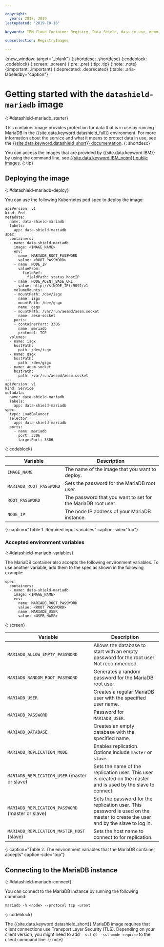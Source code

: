 ```yaml
---

copyright:
  years: 2018, 2019
lastupdated: "2019-10-18"

keywords: IBM Cloud Container Registry, Data Shield, data in use, memory encryption, Intel SGX, Fortanix, mysql image, mariaDB, container image, public image

subcollection: RegistryImages

---
```


{:new_window: target="_blank"}
{:shortdesc: .shortdesc}
{:codeblock: .codeblock}
{:screen: .screen}
{:pre: .pre}
{:tip: .tip}
{:note: .note}
{:important: .important}
{:deprecated: .deprecated}
{:table: .aria-labeledby="caption"}

# Getting started with the `datashield-mariadb` image
{: #datashield-mariadb_starter}

This container image provides protection for data that is in use by running MariaDB in the {{site.data.keyword.datashield_full}} environment. For more information about the service and what it means to protect data in use, see the [{{site.data.keyword.datashield_short}} documentation](/docs/services/data-shield?topic=data-shield-about#about).
{: shortdesc}

You can access the images that are provided by {{site.data.keyword.IBM}} by using the command line, see [{{site.data.keyword.IBM_notm}} public images](/docs/services/Registry?topic=registry-public_images#public_images).
{: tip}

## Deploying the image
{: #datashield-mariadb-deploy}

You can use the following Kubernetes pod spec to deploy the image:

```
apiVersion: v1
kind: Pod
metadata:
  name: data-shield-mariadb
  labels:
    app: data-shield-mariadb
spec:
  containers:
  - name: data-shield-mariadb
    image: <IMAGE_NAME>
    env:
    - name: MARIADB_ROOT_PASSWORD
      value: <ROOT_PASSWORD>
    - name: NODE_IP
      valueFrom:
        fieldRef:
          fieldPath: status.hostIP
    - name: NODE_AGENT_BASE_URL
      value: http://$(NODE_IP):9092/v1
    volumeMounts:
    - mountPath: /dev/isgx
      name: isgx
    - mountPath: /dev/gsgx
      name: gsgx
    - mountPath: /var/run/aesmd/aesm.socket
      name: aesm-socket
    ports:
    - containerPort: 3306
      name: mariadb
      protocol: TCP
  volumes:
  - name: isgx
    hostPath:
      path: /dev/isgx
  - name: gsgx
    hostPath:
      path: /dev/gsgx
  - name: aesm-socket
    hostPath:
      path: /var/run/aesmd/aesm.socket
---
apiVersion: v1
kind: Service
metadata:
  name: data-shield-mariadb
  labels:
    app: data-shield-mariadb
spec:
  type: LoadBalancer
  selector:
    app: data-shield-mariadb
  ports:
    - name: mariadb
      port: 3306
      targetPort: 3306
```
{: codeblock}

| Variable | Description |
|-----------------|-----------------|
| `IMAGE_NAME` | The name of the image that you want to deploy. |
| `MARIADB_ROOT_PASSWORD` | Sets the password for the MariaDB root user. |
| `ROOT_PASSWORD` | The password that you want to set for the MariaDB root user. |
| `NODE_IP` | The node IP address of your MariaDB instance. |
{: caption="Table 1. Required input variables" caption-side="top"}

### Accepted environment variables
{: #datashield-mariadb-variables}

The MariaDB container also accepts the following environment variables. To use another variable, add them to the spec as shown in the following example:

```
spec:
  containers:
  - name: data-shield-mariadb
    image: <IMAGE_NAME>
    env:
      name: MARIADB_ROOT_PASSWORD
      value: <ROOT_PASSWORD>
      name: MARIADB_USER
      value: <USER_NAME>
```
{: screen}

| Variable | Description |
|-----------------|-----------------|
| `MARIADB_ALLOW_EMPTY_PASSWORD` | Allows the database to start with an empty password for the root user. Not recommended. |
| `MARIADB_RANDOM_ROOT_PASSWORD` | Generates a random password for the MariaDB root user. |
| `MARIADB_USER` | Creates a regular MariaDB user with the specified user name. |
| `MARIADB_PASSWORD` | Password for `MARIADB_USER`. |
| `MARIADB_DATABASE` | Creates an empty database with the specified name. |
| `MARIADB_REPLICATION_MODE` | Enables replication. Options include `master` or `slave`. |
| `MARIADB_REPLICATION_USER`  (master or slave) | Sets the name of the replication user. This user is created on the master and is used by the slave to connect. |
| `MARIADB_REPLICATION_PASSWORD` (master or slave) | Sets the password for the replication user. This password is used on the master to create the user and by the slave to log in. |
| `MARIADB_REPLICATION_MASTER_HOST` (slave) | Sets the host name to connect to for replication. |
{: caption="Table 2. The environment variables that the MariaDB container accepts" caption-side="top"}

## Connecting to the MariaDB instance
{: #datashield-mariadb-connect}

You can connect to the MariaDB instance by running the following command:

```
mariadb -h <node> --protocol tcp -uroot
```
{: codeblock}

The {{site.data.keyword.datashield_short}} MariaDB image requires that client connections use Transport Layer Security (TLS). Depending on your client version, you might need to add `--ssl` or `--ssl-mode require` to the client command line.
{: note}
